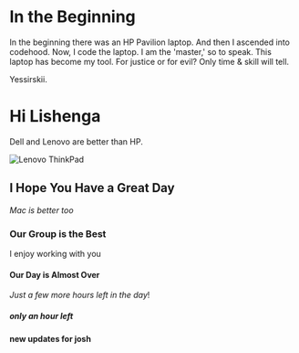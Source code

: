 # In the Beginning

In the beginning there was an HP Pavilion laptop.  And then I ascended into codehood.
Now, I code the laptop.  I am the 'master,' so to speak.  This laptop has become my tool.
For justice or for evil?  Only time & skill will tell.

Yessirskii.

# Hi Lishenga

Dell and Lenovo are better than HP. 

![Lenovo ThinkPad](https://external-content.duckduckgo.com/iu/?u=https%3A%2F%2Fsm.pcmag.com%2Fpcmag_ap%2Fphoto%2Fc%2Fclosing%2Fclosing_vb2q.png&f=1&nofb=1)

## I Hope You Have a Great Day

_Mac is better too_

### Our Group is the Best

I enjoy working with you

#### Our Day is Almost Over

_Just a few more hours left in the day_!
##### only an hour left

**new updates for josh**